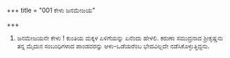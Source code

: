 +++
title = "001 ಕೇಳು ಜನಮೇಜಯ"

+++
1. ಜನಮೇಜಯನೇ ಕೇಳು ! ಕುಂತಿಯ ಮಕ್ಕಳ ಏಳಿಗೆಯನ್ನು ಏನೆಂದು ಹೇಳಲಿ. ಕರುಣಾ ಸಮುದ್ರನಾದ ಶ್ರೀಕೃಷ್ಣನು ತನ್ನ ಮೈದುನ ಸಂಬಂಧಿಗಳಾದ ಪಾಂಡವರನ್ನು ಆಳು-ಒಡೆಯರೆಂಬ ಭೇದವಿಲ್ಲದೇ ನಡೆಸಿಕೊಳ್ಳುತ್ತಿದ್ದನು.